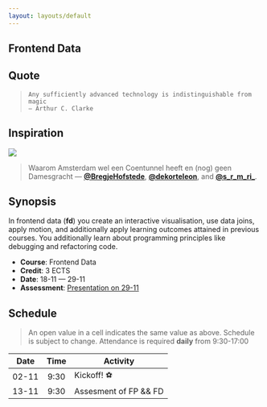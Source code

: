 ```yaml
---
layout: layouts/default
---
```


## Frontend Data

## Quote

> ```text
> Any sufficiently advanced technology is indistinguishable from magic
> — Arthur C. Clarke
> ```

## Inspiration

[![][inspiration-cover]][inspiration-link]

> Waarom Amsterdam wel een Coentunnel heeft en (nog) geen Damesgracht
> — [**@BregjeHofstede**][bregje], [**@dekorteleon**][leon], and
> [**@s_r_m_ri_**][sara].

## Synopsis

In frontend data (**fd**) you create an interactive visualisation, use data
joins, apply motion, and additionally apply learning outcomes attained in
previous courses.
You additionally learn about programming principles like debugging and
refactoring code.

*   **Course**: Frontend Data
*   **Credit**: 3 ECTS
*   **Date**: 18-11 — 29-11
*   **Assessment**: [Presentation on 29-11][assessment]

## Schedule
> An open value in a cell indicates the same value as above.
> Schedule is subject to change.
Attendance is required **daily** from 9:30-17:00

| Date  | Time  | Activity                                |
| ----- | :---: | --------------------------------------- |
| 02-11 | 9:30  | Kickoff! ⚽️                             |
| 13-11 | 9:30  | Assesment of FP && FD                   |


[banner]: https://cdn.jsdelivr.net/gh/cmda-tt/logo@6b810afa/banner-frontend-data.svg

[inspiration-cover]: ../images/streets.jpg

[inspiration-link]: https://decorrespondent.nl/8085/waarom-amsterdam-wel-een-coentunnel-heeft-en-nog-geen-damesgracht/1030332074310-8ac646fc

[assessment]: ./assessment.md

[leon]: https://twitter.com/dekorteleon

[bregje]: https://twitter.com/BregjeHofstede

[sara]: https://twitter.com/s_r_m_ri_
